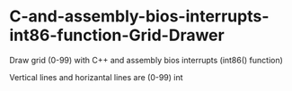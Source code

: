 # C-and-assembly-bios-interrupts-int86-function-Grid-Drawer
Draw grid (0-99) with C++ and assembly bios interrupts (int86() function)  

Vertical lines and horizantal lines are (0-99) int

